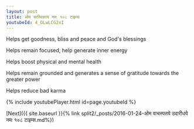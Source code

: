 ```yaml
---
layout: post
title: ओम सात्त्विकाय नमः १०८ टाइम्स
youtubeId: 4_OLwLCG2xI
---
```

 
 
Helps get goodness, bliss and peace and God's blessings
 
Helps remain focused, help generate inner energy 
 
Helps boost physical and mental health 
 
Helps remain grounded and generates a sense of gratitude towards the greater power 
 
Helps reduce bad karma
 
 
 
 


{% include youtubePlayer.html id=page.youtubeId %}
 
[Next]({{ site.baseurl }}{% link  split2/_posts/2016-01-24-ओम वाचस्पतये उदारीधये नमः १०८ टाइम्स.md%})
 
